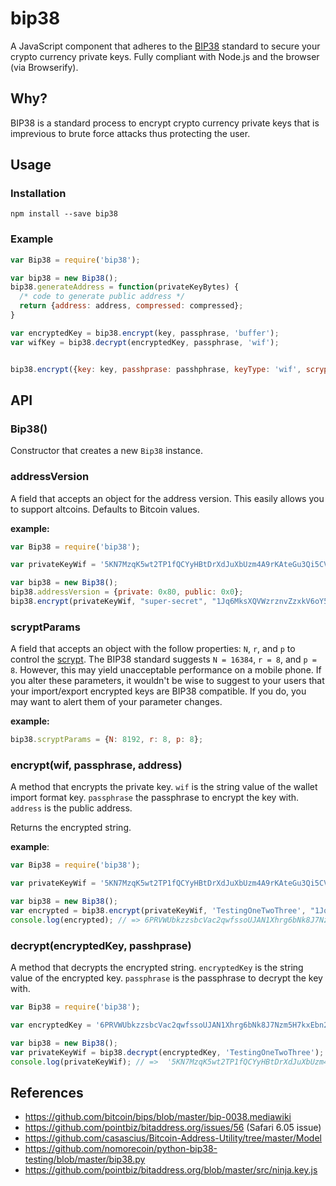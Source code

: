 bip38
=====

A JavaScript component that adheres to the [BIP38](https://github.com/bitcoin/bips/blob/master/bip-0038.mediawiki) standard to secure your crypto currency private keys. Fully compliant with Node.js and the browser (via Browserify).


Why?
----

BIP38 is a standard process to encrypt crypto currency private keys that is imprevious to brute force attacks thus protecting the user.


Usage
-----

### Installation

    npm install --save bip38


### Example

```js
var Bip38 = require('bip38');

var bip38 = new Bip38();
bip38.generateAddress = function(privateKeyBytes) {
  /* code to generate public address */
  return {address: address, compressed: compressed};
}

var encryptedKey = bip38.encrypt(key, passphrase, 'buffer');
var wifKey = bip38.decrypt(encryptedKey, passphrase, 'wif');


bip38.encrypt({key: key, passhprase: passhphrase, keyType: 'wif', scryptParams: {N: 16384, r: 8, p: 8}});
```

API
---

### Bip38()

Constructor that creates a new `Bip38` instance.


### addressVersion

A field that accepts an object for the address version. This easily allows you to support altcoins. Defaults to Bitcoin values.


**example:**

```js
var Bip38 = require('bip38');

var privateKeyWif = '5KN7MzqK5wt2TP1fQCYyHBtDrXdJuXbUzm4A9rKAteGu3Qi5CVR';

var bip38 = new Bip38();
bip38.addressVersion = {private: 0x80, public: 0x0};
bip38.encrypt(privateKeyWif, "super-secret", "1Jq6MksXQVWzrznvZzxkV6oY57oWXD9TXB"});
```

### scryptParams

A field that accepts an object with the follow properties: `N`, `r`, and `p` to control the [scrypt](https://github.com/cryptocoinjs/scryptsy). The
BIP38 standard suggests `N = 16384`, `r = 8`, and `p = 8`. However, this may yield unacceptable performance on a mobile phone. If you alter these parameters, it wouldn't be wise to suggest to your users that your import/export encrypted keys are BIP38 compatible. If you do, you may want to alert them of your parameter changes.

**example:**

```js
bip38.scryptParams = {N: 8192, r: 8, p: 8};
```


### encrypt(wif, passphrase, address)

A method that encrypts the private key. `wif` is the string value of the wallet import format key. `passphrase` the passphrase to encrypt the key with. `address` is the public address.


Returns the encrypted string.

**example**:

```js
var Bip38 = require('bip38');

var privateKeyWif = '5KN7MzqK5wt2TP1fQCYyHBtDrXdJuXbUzm4A9rKAteGu3Qi5CVR';

var bip38 = new Bip38();
var encrypted = bip38.encrypt(privateKeyWif, 'TestingOneTwoThree', "1Jq6MksXQVWzrznvZzxkV6oY57oWXD9TXB");
console.log(encrypted); // => 6PRVWUbkzzsbcVac2qwfssoUJAN1Xhrg6bNk8J7Nzm5H7kxEbn2Nh2ZoGg
```


### decrypt(encryptedKey, passhprase)

A method that decrypts the encrypted string. `encryptedKey` is the string value of the encrypted key. `passphrase` is the passphrase to decrypt the key with.


```js
var Bip38 = require('bip38');

var encryptedKey = '6PRVWUbkzzsbcVac2qwfssoUJAN1Xhrg6bNk8J7Nzm5H7kxEbn2Nh2ZoGg';

var bip38 = new Bip38();
var privateKeyWif = bip38.decrypt(encryptedKey, 'TestingOneTwoThree');
console.log(privateKeyWif); // =>  '5KN7MzqK5wt2TP1fQCYyHBtDrXdJuXbUzm4A9rKAteGu3Qi5CVR'
```





References
----------
- https://github.com/bitcoin/bips/blob/master/bip-0038.mediawiki
- https://github.com/pointbiz/bitaddress.org/issues/56 (Safari 6.05 issue)
- https://github.com/casascius/Bitcoin-Address-Utility/tree/master/Model
- https://github.com/nomorecoin/python-bip38-testing/blob/master/bip38.py
- https://github.com/pointbiz/bitaddress.org/blob/master/src/ninja.key.js 
